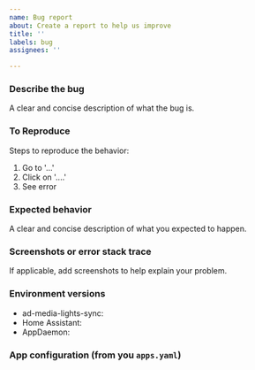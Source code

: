 ```yaml
---
name: Bug report
about: Create a report to help us improve
title: ''
labels: bug
assignees: ''

---
```


### Describe the bug

A clear and concise description of what the bug is.

### To Reproduce

Steps to reproduce the behavior:
1. Go to '...'
2. Click on '....'
4. See error

### Expected behavior

A clear and concise description of what you expected to happen.

### Screenshots or error stack trace

If applicable, add screenshots to help explain your problem.

### Environment versions

<!-- (please complete the following information)-->
- ad-media-lights-sync: <!--[e.g. 0.2.1]-->
- Home Assistant: <!--[e.g. 108.6]-->
- AppDaemon: <!--[e.g. 4.0.3]-->

### App configuration (from you `apps.yaml`)

```yaml

```
